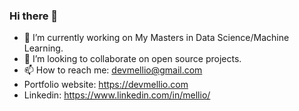 ### Hi there 👋

<!--
**melliottgithub/melliottgithub** is a ✨ _special_ ✨ repository because its `README.md` (this file) appears on your GitHub profile.

Here are some ideas to get you started:
-->

- 🔭 I’m currently working on My Masters in Data Science/Machine Learning.
- 👯 I’m looking to collaborate on open source projects.
- 📫 How to reach me: devmellio@gmail.com
- Portfolio website: https://devmellio.com
- Linkedin: https://www.linkedin.com/in/mellio/

